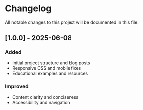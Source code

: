 # Changelog

All notable changes to this project will be documented in this file.

## [1.0.0] - 2025-06-08
### Added
- Initial project structure and blog posts
- Responsive CSS and mobile fixes
- Educational examples and resources

### Improved
- Content clarity and conciseness
- Accessibility and navigation
